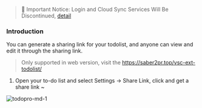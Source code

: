>  📢 Important Notice: Login and Cloud Sync Services Will Be Discontinued, [detail](https://saber2pr.top/todolist-pro/posts/287994228/2675692612/)

### Introduction

You can generate a sharing link for your todolist, and anyone can view and edit it through the sharing link.

> Only supported in web version, visit the https://saber2pr.top/vsc-ext-todolist/

1. Open your to-do list and select Settings -> Share Link, click and get a share link ~

![todopro-md-1](https://saber2pr.top/MyWeb/resource/image/share-link.png)
